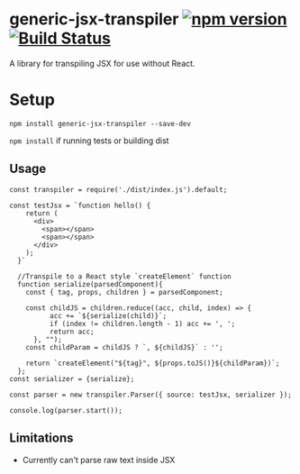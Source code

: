 # generic-jsx-transpiler [![npm version](https://badge.fury.io/js/generic-jsx-transpiler.svg)](https://badge.fury.io/js/generic-jsx-transpiler) [![Build Status](https://travis-ci.org/c-mcg/generic-jsx-transpiler.svg?branch=master)](https://travis-ci.org/c-mcg/generic-jsx-transpiler)

A library for transpiling JSX for use without React.

# Setup

`npm install generic-jsx-transpiler --save-dev`

`npm install` if running tests or building dist

## Usage

```
const transpiler = require('./dist/index.js').default;

const testJsx = `function hello() {
    return (
      <div>
        <span></span>
        <span></span>
      </div>
    );
  }`

  //Transpile to a React style `createElement` function
  function serialize(parsedComponent){
    const { tag, props, children } = parsedComponent;
    
    const childJS = children.reduce((acc, child, index) => {
          acc += `${serialize(child)}`;
          if (index != children.length - 1) acc += ', ';
          return acc;
      }, "");
    const childParam = childJS ? `, ${childJS}` : '';

    return `createElement("${tag}", ${props.toJS()}${childParam})`;
  };
const serializer = {serialize};

const parser = new transpiler.Parser({ source: testJsx, serializer });

console.log(parser.start());
```

## Limitations

 - Currently can't parse raw text inside JSX
